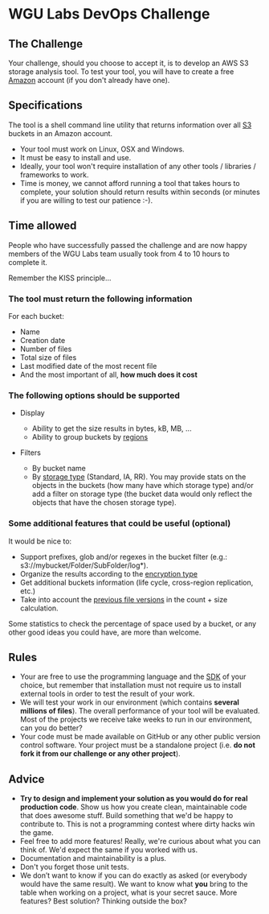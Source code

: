 # WGU Labs DevOps Challenge

## The Challenge

Your challenge, should you choose to accept it, is to develop an AWS S3 storage analysis tool. To test your tool, you will have to create a free [Amazon](http://aws.amazon.com/en/free/) account (if you don't already have one).

## Specifications

The tool is a shell command line utility that returns information over all [S3](https://aws.amazon.com/documentation/s3/) buckets in an Amazon account.

- Your tool must work on Linux, OSX and Windows.
- It must be easy to install and use.
- Ideally, your tool won't require installation of any other tools / libraries / frameworks to work.
- Time is money, we cannot afford running a tool that takes hours to complete, your solution should return results within seconds (or minutes if you are willing to test our patience :-).

## Time allowed

People who have successfully passed the challenge and are now happy members of the WGU Labs team usually took from 4 to 10 hours to complete it.

Remember the KISS principle...

### The tool must return the following information

For each bucket:
- Name
- Creation date
- Number of files
- Total size of files
- Last modified date of the most recent file
- And the most important of all, **how much does it cost**

### The following options should be supported

- Display
  - Ability to get the size results in bytes, kB, MB, ...
  - Ability to group buckets by [regions](http://docs.aws.amazon.com/AWSEC2/latest/UserGuide/using-regions-availability-zones.html)

- Filters
  - By bucket name
  - By [storage type](https://docs.aws.amazon.com/AmazonS3/latest/dev/storage-class-intro.html) (Standard, IA, RR). You may provide stats on the objects in the buckets (how many have which storage type) and/or add a filter on storage type (the bucket data would only reflect the objects that have the chosen storage type).

### Some additional features that could be useful (optional)

It would be nice to:
- Support prefixes, glob and/or regexes in the bucket filter (e.g.: s3://mybucket/Folder/SubFolder/log*).
- Organize the results according to the [encryption type](https://docs.aws.amazon.com/AmazonS3/latest/dev/UsingEncryption.html)
- Get additional buckets information (life cycle, cross-region replication, etc.)
- Take into account the [previous file versions](https://docs.aws.amazon.com/AmazonS3/latest/UG/enable-bucket-versioning.html) in the count + size calculation.

Some statistics to check the percentage of space used by a bucket, or any other good ideas you could have, are more than welcome.

## Rules

- Your are free to use the programming language and the [SDK](https://aws.amazon.com/tools/) of your choice, but remember that installation must not require us to install external tools in order to test the result of your work.
- We will test your work in our environment (which contains **several millions of files**). The overall performance of your tool will be evaluated. Most of the projects we receive take weeks to run in our environment, can you do better?
- Your code must be made available on GitHub or any other public version control software. Your project must be a standalone project (i.e. **do not fork it from our challenge or any other project**).

## Advice

- **Try to design and implement your solution as you would do for real production code**. Show us how you create clean, maintainable code that does awesome stuff. Build something that we'd be happy to contribute to. This is not a programming contest where dirty hacks win the game.
- Feel free to add more features! Really, we're curious about what you can think of. We'd expect the same if you worked with us.
- Documentation and maintainability is a plus.
- Don't you forget those unit tests.
- We don’t want to know if you can do exactly as asked (or everybody would have the same result). We want to know what **you** bring to the table when working on a project, what is your secret sauce. More features? Best solution? Thinking outside the box?
